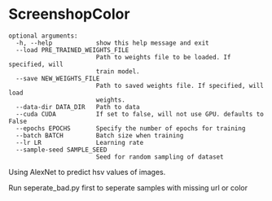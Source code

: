 # ScreenshopColor

```
optional arguments:
  -h, --help            show this help message and exit
  --load PRE_TRAINED_WEIGHTS_FILE
                        Path to weights file to be loaded. If specified, will
                        train model.
  --save NEW_WEIGHTS_FILE
                        Path to saved weights file. If specified, will load
                        weights.
  --data-dir DATA_DIR   Path to data
  --cuda CUDA           If set to false, will not use GPU. defaults to False
  --epochs EPOCHS       Specify the number of epochs for training
  --batch BATCH         Batch size when training
  --lr LR               Learning rate
  --sample-seed SAMPLE_SEED
                        Seed for random sampling of dataset
```


Using AlexNet to predict hsv values of images.

Run seperate_bad.py first to seperate samples with missing url or color
